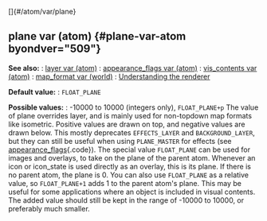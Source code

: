 []{#/atom/var/plane}
  ## plane var (atom) {#plane-var-atom byondver="509"}
  **See also:**
  :   [layer var (atom)](ref/atom/var/layer)
  :   [appearance_flags var (atom)](ref/atom/var/appearance_flags)
  :   [vis_contents var (atom)](ref/atom/var/vis_contents)
  :   [map_format var (world)](ref/world/var/map_format)
  :   [Understanding the renderer](ref/%7Bnotes%7D/renderer)
  <!-- -->
  **Default value:**
  :   `FLOAT_PLANE`
  <!-- -->
  **Possible values:**
  :   -10000 to 10000 (integers only), `FLOAT_PLANE+p`
  The value of plane overrides layer, and is mainly used for non-topdown
  map formats like isometric. Positive values are drawn on top, and
  negative values are drawn below. This mostly deprecates `EFFECTS_LAYER`
  and `BACKGROUND_LAYER`, but they can still be useful when using
  `PLANE_MASTER` for effects (see
  [appearance_flags](ref/atom/var/appearance_flags){.code}).
  The special value `FLOAT_PLANE` can be used for images and overlays, to
  take on the plane of the parent atom. Whenever an icon or icon_state is
  used directly as an overlay, this is its plane. If there is no parent
  atom, the plane is 0.
  You can also use `FLOAT_PLANE` as a relative value, so `FLOAT_PLANE+1`
  adds 1 to the parent atom\'s plane. This may be useful for some
  applications where an object is included in visual contents. The added
  value should still be kept in the range of -10000 to 10000, or
  preferably much smaller.